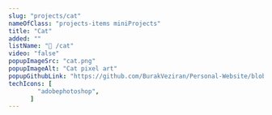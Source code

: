 ```yaml
---
slug: "projects/cat"
nameOfClass: "projects-items miniProjects"
title: "Cat"
added: ""
listName: "🎨 /cat"
video: "false"
popupImageSrc: "cat.png"
popupImageAlt: "Cat pixel art"
popupGithubLink: "https://github.com/BurakVeziran/Personal-Website/blob/main/static/cat.png"
techIcons: [
        "adobephotoshop",
      ]
---
```

